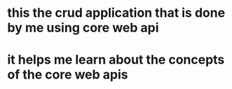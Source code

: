 # this the crud application that is done by me using core web api
# it helps me learn about the concepts of the core web apis
